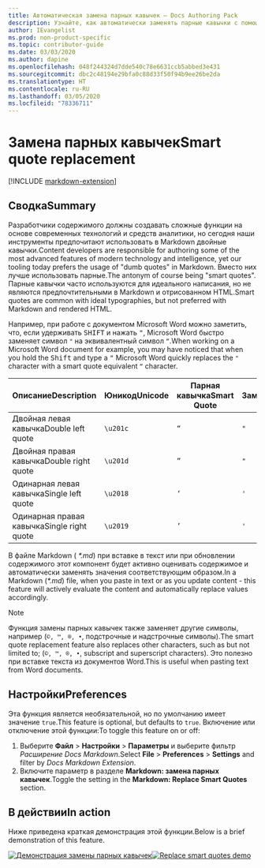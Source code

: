 ```yaml
---
title: Автоматическая замена парных кавычек — Docs Authoring Pack
description: Узнайте, как автоматически заменять парные кавычки с помощью Docs Authoring Pack — расширения Visual Studio Code.
author: IEvangelist
ms.prod: non-product-specific
ms.topic: contributor-guide
ms.date: 03/03/2020
ms.author: dapine
ms.openlocfilehash: 048f244324d7dde540c78e6631ccb5abbed3e431
ms.sourcegitcommit: dbc2c48194e29bfa0c88d33f50f94b9ee26be2da
ms.translationtype: HT
ms.contentlocale: ru-RU
ms.lasthandoff: 03/05/2020
ms.locfileid: "78336711"
---
```

# <a name="smart-quote-replacement"></a><span data-ttu-id="33436-103">Замена парных кавычек</span><span class="sxs-lookup"><span data-stu-id="33436-103">Smart quote replacement</span></span>

[!INCLUDE [markdown-extension](includes/markdown-extension.md)]

## <a name="summary"></a><span data-ttu-id="33436-104">Сводка</span><span class="sxs-lookup"><span data-stu-id="33436-104">Summary</span></span>

<span data-ttu-id="33436-105">Разработчики содержимого должны создавать сложные функции на основе современных технологий и средств аналитики, но сегодня наши инструменты предпочитают использовать в Markdown двойные кавычки.</span><span class="sxs-lookup"><span data-stu-id="33436-105">Content developers are responsible for authoring some of the most advanced features of modern technology and intelligence, yet our tooling today prefers the usage of "dumb quotes" in Markdown.</span></span> <span data-ttu-id="33436-106">Вместо них лучше использовать парные.</span><span class="sxs-lookup"><span data-stu-id="33436-106">The antonym of course being "smart quotes".</span></span> <span data-ttu-id="33436-107">Парные кавычки часто используются для идеального написания, но не являются предпочтительными в Markdown и отрисованном HTML.</span><span class="sxs-lookup"><span data-stu-id="33436-107">Smart quotes are common with ideal typographies, but not preferred with Markdown and rendered HTML.</span></span>

<span data-ttu-id="33436-108">Например, при работе с документом Microsoft Word можно заметить, что, если удерживать <kbd>SHIFT</kbd> и нажать <kbd>"</kbd>, Microsoft Word быстро заменяет символ `"` на эквивалентный символ `“`.</span><span class="sxs-lookup"><span data-stu-id="33436-108">When working on a Microsoft Word document for example, you may have noticed that when you hold the <kbd>Shift</kbd> and type a <kbd>"</kbd> Microsoft Word quickly replaces the `"` character with a smart quote equivalent `“` character.</span></span>

| <span data-ttu-id="33436-109">Описание</span><span class="sxs-lookup"><span data-stu-id="33436-109">Description</span></span>        | <span data-ttu-id="33436-110">Юникод</span><span class="sxs-lookup"><span data-stu-id="33436-110">Unicode</span></span>  | <span data-ttu-id="33436-111">Парная кавычка</span><span class="sxs-lookup"><span data-stu-id="33436-111">Smart Quote</span></span> | <span data-ttu-id="33436-112">Замена</span><span class="sxs-lookup"><span data-stu-id="33436-112">Replacement</span></span> |
|--------------------|----------|-------------|-------------|
| <span data-ttu-id="33436-113">Двойная левая кавычка</span><span class="sxs-lookup"><span data-stu-id="33436-113">Double left quote</span></span>  | `\u201c` | `“`         | `"`         |
| <span data-ttu-id="33436-114">Двойная правая кавычка</span><span class="sxs-lookup"><span data-stu-id="33436-114">Double right quote</span></span> | `\u201d` | `”`         | `"`         |
| <span data-ttu-id="33436-115">Одинарная левая кавычка</span><span class="sxs-lookup"><span data-stu-id="33436-115">Single left quote</span></span>  | `\u2018` | `‘`         | `'`         |
| <span data-ttu-id="33436-116">Одинарная правая кавычка</span><span class="sxs-lookup"><span data-stu-id="33436-116">Single right quote</span></span> | `\u2019` | `’`         | `'`         |

<span data-ttu-id="33436-117">В файле Markdown ( *\*.md*) при вставке в текст или при обновлении содержимого этот компонент будет активно оценивать содержимое и автоматически заменять значения соответствующим образом.</span><span class="sxs-lookup"><span data-stu-id="33436-117">In a Markdown (*\*.md*) file, when you paste in text or as you update content - this feature will actively evaluate the content and automatically replace values accordingly.</span></span>

> [!NOTE]
> <span data-ttu-id="33436-118">Функция замены парных кавычек также заменяет другие символы, например (`©, ™, ®, •`, подстрочные и надстрочные символы).</span><span class="sxs-lookup"><span data-stu-id="33436-118">The smart quote replacement feature also replaces other characters, such as but not limited to; (`©, ™, ®, •`, subscript and superscript characters).</span></span> <span data-ttu-id="33436-119">Это полезно при вставке текста из документов Word.</span><span class="sxs-lookup"><span data-stu-id="33436-119">This is useful when pasting text from Word documents.</span></span>

## <a name="preferences"></a><span data-ttu-id="33436-120">Настройки</span><span class="sxs-lookup"><span data-stu-id="33436-120">Preferences</span></span>

<span data-ttu-id="33436-121">Эта функция является необязательной, но по умолчанию имеет значение `true`.</span><span class="sxs-lookup"><span data-stu-id="33436-121">This feature is optional, but defaults to `true`.</span></span> <span data-ttu-id="33436-122">Включение или отключение этой функции:</span><span class="sxs-lookup"><span data-stu-id="33436-122">To toggle this feature on or off:</span></span>

1. <span data-ttu-id="33436-123">Выберите **Файл** > **Настройки** > **Параметры** и выберите фильтр *Расширение Docs Markdown*.</span><span class="sxs-lookup"><span data-stu-id="33436-123">Select **File** > **Preferences** > **Settings** and filter by *Docs Markdown Extension*.</span></span>
1. <span data-ttu-id="33436-124">Включите параметр в разделе **Markdown: замена парных кавычек**.</span><span class="sxs-lookup"><span data-stu-id="33436-124">Toggle the setting in the **Markdown: Replace Smart Quotes** section.</span></span>

## <a name="in-action"></a><span data-ttu-id="33436-125">В действии</span><span class="sxs-lookup"><span data-stu-id="33436-125">In action</span></span>

<span data-ttu-id="33436-126">Ниже приведена краткая демонстрация этой функции.</span><span class="sxs-lookup"><span data-stu-id="33436-126">Below is a brief demonstration of this feature.</span></span>

<span data-ttu-id="33436-127">[![Демонстрация замены парных кавычек](media/replace-smart-quotes.gif)](media/replace-smart-quotes.gif#lightbox)</span><span class="sxs-lookup"><span data-stu-id="33436-127">[![Replace smart quotes demo](media/replace-smart-quotes.gif)](media/replace-smart-quotes.gif#lightbox)</span></span>
